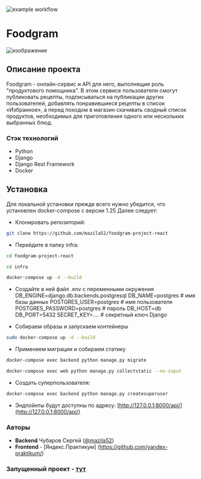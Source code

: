 ![example workflow](https://github.com/mazila52//foodgram-project-react/actions/workflows/foodgram_workflow.yaml/badge.svg)
# Foodgram
![изображение](https://user-images.githubusercontent.com/66749138/183753877-61660c13-d852-4a8f-a4f6-b1b151de2e0f.png)
## Описание проекта
 
Foodgram - онлайн-сервис и API для него, выполнящие роль "продуктового помощника".
В этом сервисе пользователи смогут публиковать рецепты, подписываться на публикации других пользователей, добавлять понравившиеся рецепты в список «Избранное», а перед походом в магазин скачивать сводный список продуктов, необходимых для приготовления одного или нескольких выбранных блюд.
 
### Стэк технологий 
 
-   Python 
-   Django 
-   Django Rest Framework
-   Docker
 
## Установка 
 
Для локальной установки прежде всего нужно убедится, что установлен docker-compose с версии 1.25 Далее следует: 
 
-   Клонировать репозиторий: 
 
```bash  
git clone https://github.com/mazila52/foodgram-project-react 
``` 

- Перейдите в папку infra:

```bash  
cd foodgram-project-react

cd infra

docker-compose up -d --build
```
- Создайте в ней файл .env с переменными окружения
DB_ENGINE=django.db.backends.postgresql
DB_NAME=postgres # имя базы данных
POSTGRES_USER=postgres # имя пользователя
POSTGRES_PASSWORD=postgres # пароль
DB_HOST=db
DB_PORT=5432
SECRET_KEY=.... # секретный ключ Django

- Собираем образы и запускаем контейнеры

```bash  
sudo docker-compose up -d --build
```

- Применяем миграции и собираем статику

```bash  
docker-compose exec backend python manage.py migrate

docker-compose exec web python manage.py collectstatic --no-input
```

- Создать суперпользователя:
```bash
docker-compose exec backend python manage.py createsuperuser
```
 
-   Эндпойнты будут доступны по адресу: [http://127.0.0.1:8000/api/](http://127.0.0.1:8000/api/) 
 
### Авторы
 
- **Backend** Чубаров Сергей ([@mazila52](https://github.com/mazila52))  
- **Frontend** - [Яндекс.Практикум] (https://github.com/yandex-praktikum/)


### Запущенный проект - [тут](http://51.250.75.67)
